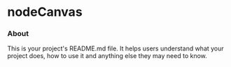 nodeCanvas
==========

### About

This is your project's README.md file. It helps users understand what your
project does, how to use it and anything else they may need to know.